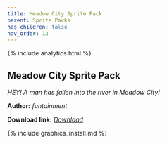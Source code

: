 ```yaml
---
title: Meadow City Sprite Pack
parent: Sprite Packs
has_children: false
nav_order: 13
---
```


{% include analytics.html %}

## Meadow City Sprite Pack
*HEY! A man has fallen into the river in Meadow City!*

**Author:** *funtainment*

 **Download link:** *[Download](https://drive.google.com/file/d/1kbGWh5o3Si03nYZs1k15lj9fvcWPaje0/view?usp=sharing)*

{% include graphics_install.md %}
